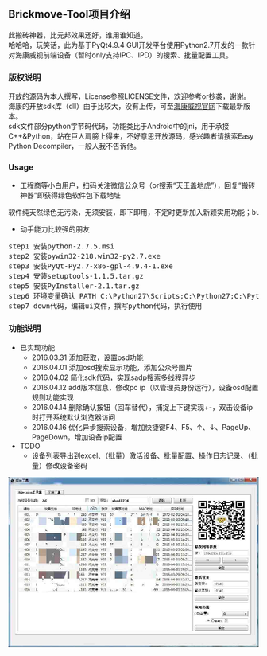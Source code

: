 ## Brickmove-Tool项目介绍
此搬砖神器，比元邦效果还好，谁用谁知道。
<br/>
哈哈哈，玩笑话，此为基于PyQt4.9.4 GUI开发平台使用Python2.7开发的一款针对海康威视前端设备（暂时only支持IPC、IPD）的搜索、批量配置工具。

### 版权说明
开放的源码为本人撰写，License参照LICENSE文件，欢迎参考or抄袭，谢谢。
<br/>
海康的开放sdk库（dll）由于比较大，没有上传，可至[海康威视官网](http://www.hikvision.com/cn/download_61.html)下载最新版本。
<br/>
sdk文件部分python字节码代码，功能类比于Android中的jni，用于承接C++&Python，站在巨人肩膀上得来，不好意思开放源码，感兴趣者请搜索Easy Python Decompiler，一般人我不告诉他。

### Usage
* 工程商等小白用户，扫码关注微信公众号（or搜索“天王盖地虎”），回复“搬砖神器”即获得绿色软件包下载地址
<pre>
软件纯天然绿色无污染，无须安装，即下即用，不定时更新加入新颖实用功能；but请注意，不要放到中文文件夹中使用哦，会起不来。。。
</pre>
* 动手能力比较强的朋友
<pre>
step1 安装python-2.7.5.msi
step2 安装pywin32-218.win32-py2.7.exe
step3 安装PyQt-Py2.7-x86-gpl-4.9.4-1.exe
step4 安装setuptools-1.1.5.tar.gz
step5 安装PyInstaller-2.1.tar.gz
step6 环境变量确认 PATH C:\Python27\Scripts;C:\Python27;C:\Python27\Lib\site-packages\PyQt4;
step7 down代码，编辑ui文件，撰写python代码，执行使用
</pre>

### 功能说明
* 已实现功能
	- 2016.03.31    添加获取，设置osd功能
	- 2016.04.01    添加osd搜索显示功能，添加公众号图片
	- 2016.04.02    简化sdk代码，实现sadp搜索多线程异步
	- 2016.04.12    add版本信息，修改pc ip（以管理员身份运行），设备osd配置规则功能实现
	- 2016.04.14    删除确认按钮（回车替代），捕捉上下键实现+-，双击设备ip时打开系统默认浏览器访问
	- 2016.04.16    优化异步搜索设备，增加快捷键F4、F5、↑、↓、PageUp、PageDown，增加设备ip配置
* TODO
	- 设备列表导出到excel、（批量）激活设备、批量配置、操作日志记录、（批量）修改设备密码

![gui](https://github.com/jphome/Brickmove-Tool/blob/master/gui.jpg)
